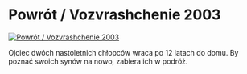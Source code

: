 Powrót / Vozvrashchenie 2003 
=============
[![Powrót / Vozvrashchenie 2003 ](http://vidos.pl/images/player.gif)](http://vidos.pl/powrot-vozvrashchenie-2003)

 Ojciec dwóch nastoletnich chłopców wraca po 12 latach do domu. By poznać swoich synów na nowo, zabiera ich w podróż.
